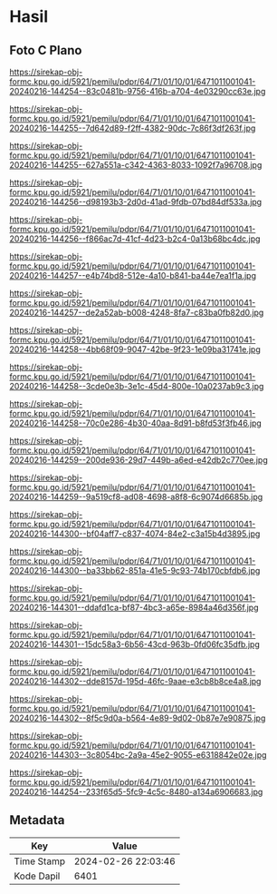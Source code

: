 # Hasil

## Foto C Plano

https://sirekap-obj-formc.kpu.go.id/5921/pemilu/pdpr/64/71/01/10/01/6471011001041-20240216-144254--83c0481b-9756-416b-a704-4e03290cc63e.jpg

https://sirekap-obj-formc.kpu.go.id/5921/pemilu/pdpr/64/71/01/10/01/6471011001041-20240216-144255--7d642d89-f2ff-4382-90dc-7c86f3df263f.jpg

https://sirekap-obj-formc.kpu.go.id/5921/pemilu/pdpr/64/71/01/10/01/6471011001041-20240216-144255--627a551a-c342-4363-8033-1092f7a96708.jpg

https://sirekap-obj-formc.kpu.go.id/5921/pemilu/pdpr/64/71/01/10/01/6471011001041-20240216-144256--d98193b3-2d0d-41ad-9fdb-07bd84df533a.jpg

https://sirekap-obj-formc.kpu.go.id/5921/pemilu/pdpr/64/71/01/10/01/6471011001041-20240216-144256--f866ac7d-41cf-4d23-b2c4-0a13b68bc4dc.jpg

https://sirekap-obj-formc.kpu.go.id/5921/pemilu/pdpr/64/71/01/10/01/6471011001041-20240216-144257--e4b74bd8-512e-4a10-b841-ba44e7ea1f1a.jpg

https://sirekap-obj-formc.kpu.go.id/5921/pemilu/pdpr/64/71/01/10/01/6471011001041-20240216-144257--de2a52ab-b008-4248-8fa7-c83ba0fb82d0.jpg

https://sirekap-obj-formc.kpu.go.id/5921/pemilu/pdpr/64/71/01/10/01/6471011001041-20240216-144258--4bb68f09-9047-42be-9f23-1e09ba31741e.jpg

https://sirekap-obj-formc.kpu.go.id/5921/pemilu/pdpr/64/71/01/10/01/6471011001041-20240216-144258--3cde0e3b-3e1c-45d4-800e-10a0237ab9c3.jpg

https://sirekap-obj-formc.kpu.go.id/5921/pemilu/pdpr/64/71/01/10/01/6471011001041-20240216-144258--70c0e286-4b30-40aa-8d91-b8fd53f3fb46.jpg

https://sirekap-obj-formc.kpu.go.id/5921/pemilu/pdpr/64/71/01/10/01/6471011001041-20240216-144259--200de936-29d7-449b-a6ed-e42db2c770ee.jpg

https://sirekap-obj-formc.kpu.go.id/5921/pemilu/pdpr/64/71/01/10/01/6471011001041-20240216-144259--9a519cf8-ad08-4698-a8f8-6c9074d6685b.jpg

https://sirekap-obj-formc.kpu.go.id/5921/pemilu/pdpr/64/71/01/10/01/6471011001041-20240216-144300--bf04aff7-c837-4074-84e2-c3a15b4d3895.jpg

https://sirekap-obj-formc.kpu.go.id/5921/pemilu/pdpr/64/71/01/10/01/6471011001041-20240216-144300--ba33bb62-851a-41e5-9c93-74b170cbfdb6.jpg

https://sirekap-obj-formc.kpu.go.id/5921/pemilu/pdpr/64/71/01/10/01/6471011001041-20240216-144301--ddafd1ca-bf87-4bc3-a65e-8984a46d356f.jpg

https://sirekap-obj-formc.kpu.go.id/5921/pemilu/pdpr/64/71/01/10/01/6471011001041-20240216-144301--15dc58a3-6b56-43cd-963b-0fd06fc35dfb.jpg

https://sirekap-obj-formc.kpu.go.id/5921/pemilu/pdpr/64/71/01/10/01/6471011001041-20240216-144302--dde8157d-195d-46fc-9aae-e3cb8b8ce4a8.jpg

https://sirekap-obj-formc.kpu.go.id/5921/pemilu/pdpr/64/71/01/10/01/6471011001041-20240216-144302--8f5c9d0a-b564-4e89-9d02-0b87e7e90875.jpg

https://sirekap-obj-formc.kpu.go.id/5921/pemilu/pdpr/64/71/01/10/01/6471011001041-20240216-144303--3c8054bc-2a9a-45e2-9055-e6318842e02e.jpg

https://sirekap-obj-formc.kpu.go.id/5921/pemilu/pdpr/64/71/01/10/01/6471011001041-20240216-144254--233f65d5-5fc9-4c5c-8480-a134a6906683.jpg


## Metadata

| Key        | Value               |
| ---------- | ------------------- |
| Time Stamp | 2024-02-26 22:03:46 |
| Kode Dapil | 6401                |



